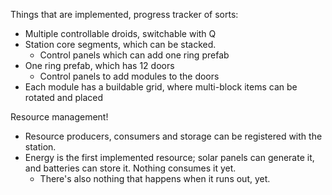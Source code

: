 Things that are implemented, progress tracker of sorts:

- Multiple controllable droids, switchable with Q
- Station core segments, which can be stacked.
	- Control panels which can add one ring prefab
- One ring prefab, which has 12 doors
	- Control panels to add modules to the doors
- Each module has a buildable grid, where multi-block items can be rotated and placed

Resource management!
- Resource producers, consumers and storage can be registered with the station.
- Energy is the first implemented resource; solar panels can generate it, and batteries can store it. Nothing consumes it yet.
	- There's also nothing that happens when it runs out, yet.